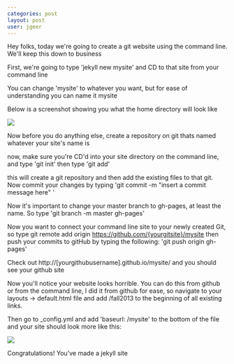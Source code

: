 ```yaml
---
categories: post
layout: post
user: jgeer
---
```


Hey folks, today we're going to create a git website using the command line. We'll keep this down to business

First, we're going to type 'jekyll new mysite' and CD to that site from your command line

You can change 'mysite' to whatever you want, but for ease of understanding you can name it mysite

Below is a screenshot showing you what the home directory will look like

![](http://i.imgur.com/1PwygLk.png)

Now before you do anything else, create a repository on git thats named whatever your site's name is

now, make sure you're CD'd into your site directory on the command line, and type 'git init' then type 'git add'

this will create a git repository and then add the existing files to that git. Now commit your changes by typing
'git commit -m "insert a commit message here" '

Now it's important to change your master branch to gh-pages, at least the name. So type 'git branch -m master gh-pages'

Now you want to connect your command line site to your newly created Git, so type git remote add origin https://github.com/{yourgitsite}/mysite 
 then push your commits to gitHub by typing the following: 'git push origin gh-pages'
 
 Check out http://[yourgithubusername].github.io/mysite/ and you should see your github site
 
 Now you'll notice your website looks horrible. You can do this from github or from the command line, I did it from github
 for ease, so navigate to your layouts -> default.html file and add /fall2013 to the beginning of all existing links.
 
 Then go to _config.yml and add 'baseurl: /mysite' to the bottom of the file and your site should look more like this:
 
 ![](http://i.imgur.com/t35DGZR.png)
 
 Congratulations! You've made a jekyll site
